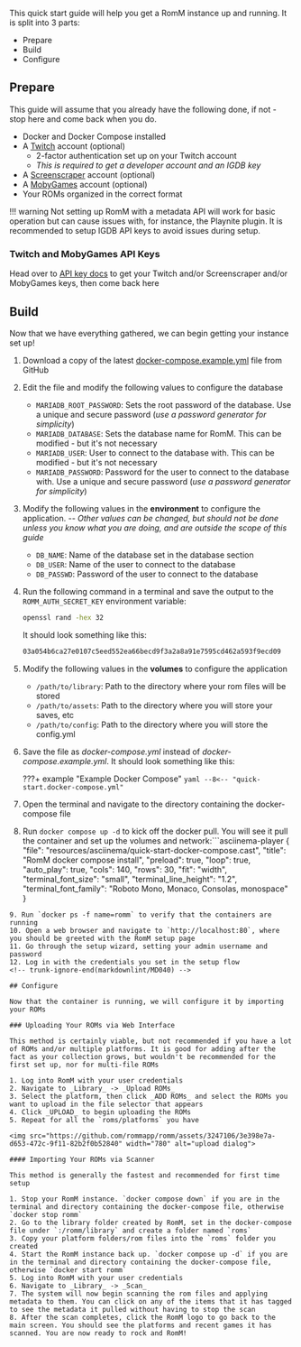 <!-- trunk-ignore-all(prettier) -->

This quick start guide will help you get a RomM instance up and running. It is split into 3 parts:

- Prepare
- Build
- Configure

## Prepare

This guide will assume that you already have the following done, if not - stop here and come back when you do.

- Docker and Docker Compose installed
- A [Twitch](https://dev.twitch.tv) account (optional)
    - 2-factor authentication set up on your Twitch account
    - _This is required to get a developer account and an IGDB key_
- A [Screenscraper](https://www.screenscraper.fr/) account (optional)
- A [MobyGames](https://www.mobygames.com/) account (optional)
- Your ROMs organized in the correct format

<!-- prettier-ignore -->
!!! warning
    Not setting up RomM with a metadata API will work for basic operation but can cause issues with, for instance, the Playnite plugin. It is recommended to setup IGDB API keys to avoid issues during setup.

### Twitch and MobyGames API Keys

Head over to [API key docs](../Getting-Started/Generate-API-Keys.md) to get your Twitch and/or Screenscraper and/or MobyGames keys, then come back here

## Build

Now that we have everything gathered, we can begin getting your instance set up!

<!-- trunk-ignore-begin(markdownlint/MD040) -->
1. Download a copy of the latest [docker-compose.example.yml](https://github.com/rommapp/romm/blob/release/examples/docker-compose.example.yml) file from GitHub
2. Edit the file and modify the following values to configure the database
    - `MARIADB_ROOT_PASSWORD`: Sets the root password of the database. Use a unique and secure password (_use a password generator for simplicity_)
    - `MARIADB_DATABASE`: Sets the database name for RomM. This can be modified - but it's not necessary
    - `MARIADB_USER`: User to connect to the database with. This can be modified - but it's not necessary
    - `MARIADB_PASSWORD`: Password for the user to connect to the database with. Use a unique and secure password (_use a password generator for simplicity_)
3. Modify the following values in the **environment** to configure the application. _-- Other values can be changed, but should not be done unless you know what you are doing, and are outside the scope of this guide_
    - `DB_NAME`: Name of the database set in the database section
    - `DB_USER`: Name of the user to connect to the database
    - `DB_PASSWD`: Password of the user to connect to the database
4. Run the following command in a terminal and save the output to the `ROMM_AUTH_SECRET_KEY` environment variable:
    ```sh
    openssl rand -hex 32
    ```
    It should look something like this:
    ```sh
    03a054b6ca27e0107c5eed552ea66becd9f3a2a8a91e7595cd462a593f9ecd09
    ```
5. Modify the following values in the **volumes** to configure the application
    - `/path/to/library`: Path to the directory where your rom files will be stored
    - `/path/to/assets`: Path to the directory where you will store your saves, etc
    - `/path/to/config`: Path to the directory where you will store the config.yml
6. Save the file as _docker-compose.yml_ instead of _docker-compose.example.yml_. It should look something like this:

    <!-- prettier-ignore -->
    ???+ example "Example Docker Compose"
        ``` yaml
        --8<-- "quick-start.docker-compose.yml"
        ```

7. Open the terminal and navigate to the directory containing the docker-compose file
8. Run `docker compose up -d` to kick off the docker pull. You will see it pull the container and set up the volumes and network:```asciinema-player
    {
        "file": "resources/asciinema/quick-start-docker-compose.cast",
        "title": "RomM docker compose install",
        "preload": true,
        "loop": true,
        "auto_play": true,
        "cols": 140,
        "rows": 30,
        "fit": "width",
        "terminal_font_size": "small",
        "terminal_line_height": "1.2",
        "terminal_font_family": "Roboto Mono, Monaco, Consolas, monospace"
    }
```
9. Run `docker ps -f name=romm` to verify that the containers are running
10. Open a web browser and navigate to `http://localhost:80`, where you should be greeted with the RomM setup page
11. Go through the setup wizard, setting your admin username and password
12. Log in with the credentials you set in the setup flow
<!-- trunk-ignore-end(markdownlint/MD040) -->

## Configure

Now that the container is running, we will configure it by importing your ROMs

### Uploading Your ROMs via Web Interface

This method is certainly viable, but not recommended if you have a lot of ROMs and/or multiple platforms. It is good for adding after the fact as your collection grows, but wouldn't be recommended for the first set up, nor for multi-file ROMs

1. Log into RomM with your user credentials
2. Navigate to _Library_ -> _Upload ROMs_
3. Select the platform, then click _ADD ROMs_ and select the ROMs you want to upload in the file selector that appears
4. Click _UPLOAD_ to begin uploading the ROMs
5. Repeat for all the `roms/platforms` you have

<img src="https://github.com/rommapp/romm/assets/3247106/3e398e7a-d653-472c-9f11-82b2f0b52840" width="780" alt="upload dialog">

#### Importing Your ROMs via Scanner

This method is generally the fastest and recommended for first time setup

1. Stop your RomM instance. `docker compose down` if you are in the terminal and directory containing the docker-compose file, otherwise `docker stop romm`
2. Go to the library folder created by RomM, set in the docker-compose file under `:/romm/library` and create a folder named `roms`
3. Copy your platform folders/rom files into the `roms` folder you created
4. Start the RomM instance back up. `docker compose up -d` if you are in the terminal and directory containing the docker-compose file, otherwise `docker start romm`
5. Log into RomM with your user credentials
6. Navigate to _Library_ -> _Scan_
7. The system will now begin scanning the rom files and applying metadata to them. You can click on any of the items that it has tagged to see the metadata it pulled without having to stop the scan
8. After the scan completes, click the RomM logo to go back to the main screen. You should see the platforms and recent games it has scanned. You are now ready to rock and RomM!
```
